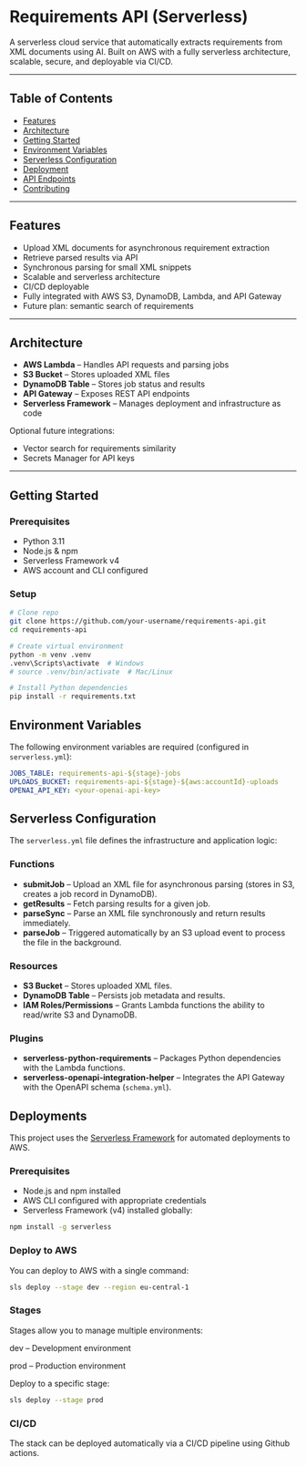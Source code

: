 # Requirements API (Serverless)

A serverless cloud service that automatically extracts requirements from XML documents using AI. Built on AWS with a fully serverless architecture, scalable, secure, and deployable via CI/CD.

---

## Table of Contents

- [Features](#features)  
- [Architecture](#architecture)  
- [Getting Started](#getting-started)  
- [Environment Variables](#environment-variables)  
- [Serverless Configuration](#serverless-configuration)  
- [Deployment](#deployment)  
- [API Endpoints](#api-endpoints)  
- [Contributing](#contributing)  

---

## Features

- Upload XML documents for asynchronous requirement extraction  
- Retrieve parsed results via API  
- Synchronous parsing for small XML snippets  
- Scalable and serverless architecture  
- CI/CD deployable  
- Fully integrated with AWS S3, DynamoDB, Lambda, and API Gateway  
- Future plan: semantic search of requirements  

---

## Architecture

- **AWS Lambda** – Handles API requests and parsing jobs  
- **S3 Bucket** – Stores uploaded XML files  
- **DynamoDB Table** – Stores job status and results  
- **API Gateway** – Exposes REST API endpoints  
- **Serverless Framework** – Manages deployment and infrastructure as code  

Optional future integrations:

- Vector search for requirements similarity  
- Secrets Manager for API keys  

---

## Getting Started

### Prerequisites

- Python 3.11  
- Node.js & npm  
- Serverless Framework v4  
- AWS account and CLI configured  

### Setup

```bash
# Clone repo
git clone https://github.com/your-username/requirements-api.git
cd requirements-api

# Create virtual environment
python -m venv .venv
.venv\Scripts\activate  # Windows
# source .venv/bin/activate  # Mac/Linux

# Install Python dependencies
pip install -r requirements.txt
```

## Environment Variables

The following environment variables are required (configured in `serverless.yml`):

```yaml
JOBS_TABLE: requirements-api-${stage}-jobs
UPLOADS_BUCKET: requirements-api-${stage}-${aws:accountId}-uploads
OPENAI_API_KEY: <your-openai-api-key>
```

## Serverless Configuration

The `serverless.yml` file defines the infrastructure and application logic:

### Functions
- **submitJob** – Upload an XML file for asynchronous parsing (stores in S3, creates a job record in DynamoDB).
- **getResults** – Fetch parsing results for a given job.
- **parseSync** – Parse an XML file synchronously and return results immediately.
- **parseJob** – Triggered automatically by an S3 upload event to process the file in the background.

### Resources
- **S3 Bucket** – Stores uploaded XML files.
- **DynamoDB Table** – Persists job metadata and results.
- **IAM Roles/Permissions** – Grants Lambda functions the ability to read/write S3 and DynamoDB.

### Plugins
- **serverless-python-requirements** – Packages Python dependencies with the Lambda functions.
- **serverless-openapi-integration-helper** – Integrates the API Gateway with the OpenAPI schema (`schema.yml`).

## Deployments

This project uses the [Serverless Framework](https://www.serverless.com/) for automated deployments to AWS.

### Prerequisites
- Node.js and npm installed
- AWS CLI configured with appropriate credentials
- Serverless Framework (v4) installed globally:  

```bash
npm install -g serverless
```

### Deploy to AWS

You can deploy to AWS with a single command:

```bash
sls deploy --stage dev --region eu-central-1
```

### Stages

Stages allow you to manage multiple environments:

dev – Development environment

prod – Production environment

Deploy to a specific stage:

```bash
sls deploy --stage prod
```

### CI/CD

The stack can be deployed automatically via a CI/CD pipeline using Github actions.